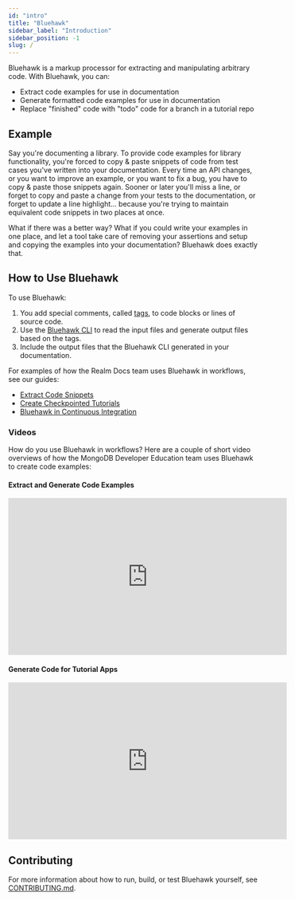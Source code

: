 ```yaml
---
id: "intro"
title: "Bluehawk"
sidebar_label: "Introduction"
sidebar_position: -1
slug: /
---
```


Bluehawk is a markup processor for extracting and manipulating arbitrary code.
With Bluehawk, you can:

- Extract code examples for use in documentation
- Generate formatted code examples for use in documentation
- Replace "finished" code with "todo" code for a branch in a tutorial repo

## Example

Say you're documenting a library. To provide code examples for library functionality,
you're forced to copy & paste snippets of code from test cases you've written into
your documentation. Every time an API changes, or you want to improve an example, or
you want to fix a bug, you have to copy & paste those snippets again. Sooner or later
you'll miss a line, or forget to copy and paste a change from your tests to the
documentation, or forget to update a line highlight... because you're trying to
maintain equivalent code snippets in two places at once.

What if there was a better way? What if you could write your examples in one place,
and let a tool take care of removing your assertions and setup and copying the
examples into your documentation? Bluehawk does exactly that.

## How to Use Bluehawk

To use Bluehawk:

1. You add special comments, called [tags](reference/tags), to code blocks or lines of source code.
2. Use the [Bluehawk CLI](reference/cli) to read the input files and generate output files based on the tags.
3. Include the output files that the Bluehawk CLI generated in your documentation.

For examples of how the Realm Docs team uses Bluehawk in workflows, see our guides:
- [Extract Code Snippets](code-snippets/)
- [Create Checkpointed Tutorials](tutorials)
- [Bluehawk in Continuous Integration](continuous-integration)

### Videos

How do you use Bluehawk in workflows? Here are a couple of short video
overviews of how the MongoDB Developer Education team uses Bluehawk to create
code examples:

#### Extract and Generate Code Examples

<iframe width="560" height="315" src="https://www.youtube.com/embed/4G2n3Ps7qUY" title="YouTube video player" frameborder="0" allow="accelerometer; autoplay; clipboard-write; encrypted-media; gyroscope; picture-in-picture" allowfullscreen></iframe>

#### Generate Code for Tutorial Apps

<iframe width="560" height="315" src="https://www.youtube.com/embed/DyF4tOxS0zU" title="YouTube video player" frameborder="0" allow="accelerometer; autoplay; clipboard-write; encrypted-media; gyroscope; picture-in-picture" allowfullscreen></iframe>

## Contributing

For more information about how to run, build, or test Bluehawk yourself, see [CONTRIBUTING.md](https://github.com/mongodb-university/Bluehawk/blob/main/CONTRIBUTING.md).
